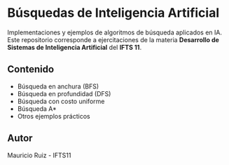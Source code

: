 # Búsquedas de Inteligencia Artificial

Implementaciones y ejemplos de algoritmos de búsqueda aplicados en IA.
Este repositorio corresponde a ejercitaciones de la materia **Desarrollo de Sistemas de Inteligencia Artificial** del **IFTS 11**.

## Contenido
- Búsqueda en anchura (BFS)
- Búsqueda en profundidad (DFS)
- Búsqueda con costo uniforme
- Búsqueda A*
- Otros ejemplos prácticos
  
## Autor
Mauricio Ruiz - IFTS11
